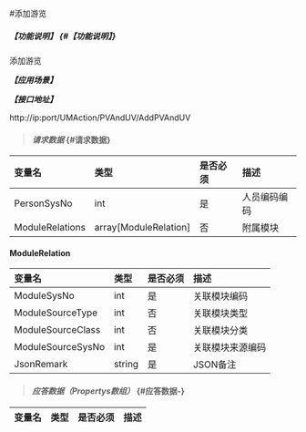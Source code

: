 #添加游览

##### _【功能说明】_ {#【功能说明】}

添加游览

_**【应用场景】**_



_**【接口地址】**_

http://ip:port/UMAction/PVAndUV/AddPVAndUV


> #### _请求数据_ {#请求数据}

| 变量名 | 类型 | 是否必须 | 描述 |
| :--- | :--- | :--- | :--- |
| PersonSysNo| int | 是 | 人员编码编码 |
| ModuleRelations| array[ModuleRelation]| 否 | 附属模块|



#### ModuleRelation

| 变量名 | 类型 | 是否必须 | 描述 |
| :--- | :--- | :--- | :--- |
| ModuleSysNo | int | 是 | 关联模块编码 |
| ModuleSourceType | int | 否 | 关联模块类型 |
| ModuleSourceClass | int | 否 | 关联模块分类 |
| ModuleSourceSysNo | int | 是 | 关联模块来源编码 |
| JsonRemark| string| 是 | JSON备注 |






> #### _应答数据（Propertys数组）_ {#应答数据-}

| 变量名 | 类型 | 是否必须 | 描述 |
| :--- | :--- | :--- | :--- |




